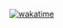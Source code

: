 
[![wakatime](https://wakatime.com/badge/user/d79874d3-d112-471f-9e7d-2f14090c11a3.svg)](https://wakatime.com/@d79874d3-d112-471f-9e7d-2f14090c11a3)
